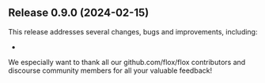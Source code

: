 ## Release 0.9.0 (2024-02-15)

This release addresses several changes, bugs and improvements, including:

-

We especially want to thank all our github.com/flox/flox contributors and
discourse community members for all your valuable feedback!
